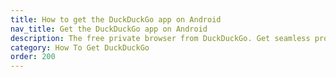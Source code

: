 ```yaml
---
title: How to get the DuckDuckGo app on Android
nav_title: Get the DuckDuckGo app on Android
description: The free private browser from DuckDuckGo. Get seamless protection while you search and browse, plus access to tracking protection for emails you receive.
category: How To Get DuckDuckGo
order: 200
---
```


<head>
    <style>
        .screenshots {
            text-align: center;
        }

        .screenshots img {
            margin: 2px;
            max-width: 220px;
        }
    </style>

</head>
<h2>DuckDuckGo Privacy Browser</h2>

<p>
    <strong>Get our Privacy Browser from
        <a href="https://play.google.com/store/apps/details?id=com.duckduckgo.mobile.android">Google Play</a>,
        <a href="https://f-droid.org/packages/com.duckduckgo.mobile.android/">F-Droid</a>, or
        <a href="https://github.com/duckduckgo/Android/releases">as an APK File</a>.</strong>
</p>

<p class="screenshots">
    <img alt="Screenshot of the DuckDuckGo Privacy Browser for Android" src="{{ site.baseurl }}/images/25a645563fb8f24957f82b4377b06f9b.jpg" /><img alt="Screenshot of the DuckDuckGo Privacy Browser for Android" src="{{ site.baseurl }}/images/a7ecd474f7e725d71d72af6b8dc42174.jpg" /><img
        alt="Screenshot of the DuckDuckGo Privacy Browser for Android" src="{{ site.baseurl }}/images/193ed08bc4a6ea49e8883bce8728c2f0.jpg" /><img alt="Screenshot of the DuckDuckGo Privacy Browser for Android" src="{{ site.baseurl }}/images/52b7bcfbf9a4b68d444268384c721170.jpg" /><img
        alt="Screenshot of the DuckDuckGo Privacy Browser for Android" src="{{ site.baseurl }}/images/35ba2f9c47deb4c3298458767771677e.jpg" />
</p>

<p>Protect your personal data across the web thanks to:</p>

<ul>
    <li>
        A Privacy Grade showing how much a site can be trusted, before and after our
        Privacy Protection is applied.
    </li>
    <li>
        Smarter encryption, forcing sites to use encrypted connections when
        available, protecting your data from prying eyes.
    </li>
    <li>
        Our tracker blocker, stopping advertisers from tracking you on the sites you
        visit.
    </li>
    <li>
        Private search built in. Other search engines track your search history. We
        don't track you. Ever.
    </li>
</ul>
<p>
    Read more about our
    <a href="https://duckduckgo.com/app">Privacy Browser for Android</a>.
</p>

